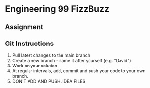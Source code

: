 # Engineering 99 FizzBuzz

## Assignment

## Git Instructions

1. Pull latest changes to the main branch
2. Create a new branch - name it after yourself (e.g. "David")
3. Work on your solution
4. At regular intervals, add, commit and push your code to your own branch.
5. DON'T ADD AND PUSH .IDEA FILES